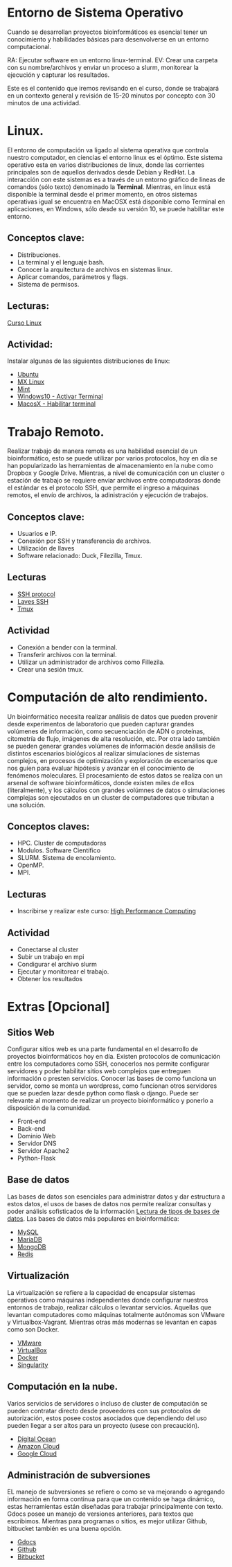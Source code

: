 # Entorno de Sistema Operativo
Cuando se desarrollan proyectos bioinformáticos es esencial tener un conocimiento y habilidades básicas para desenvolverse en un entorno computacional. 

RA: Ejecutar software en un entorno linux-terminal.
EV: Crear una carpeta con su nombre/archivos y enviar un proceso a slurm, monitorear la ejecución y capturar los resultados.

Este es el contenido que iremos revisando en el curso, donde se trabajará en un contexto general y revisión de 15-20 minutos por concepto con 30 minutos de una actividad. 

# Linux. 
El entorno de computación va ligado al sistema operativa que controla nuestro computador, en ciencias el entorno linux es el óptimo. Este sistema operativo esta en varios distribuciones de linux, donde las corrientes principales son de aquellos derivados desde Debian y RedHat. La interacción con este sistemas es a través de un entorno gráfico de lineas de comandos (sólo texto) denominado la **Terminal**. Mientras, en linux está disponible la terminal desde el primer momento, en otros sistemas operativas igual se encuentra en MacOSX está disponible como Terminal en aplicaciones, en Windows, sólo desde su versión 10, se puede habilitar este entorno. 

## Conceptos clave:
* Distribuciones.
* La terminal y el lenguaje bash. 
* Conocer la arquitectura de archivos en sistemas linux. 
* Aplicar comandos, parámetros y flags.
* Sistema de permisos.

## Lecturas:
[Curso Linux](http://www.ee.surrey.ac.uk/Teaching/Unix)

## Actividad:
Instalar algunas de las siguientes distribuciones de linux:
* [Ubuntu](https://ubuntu.com/)
* [MX Linux](https://mxlinux.org)
* [Mint](https://www.linuxmint.com)
* [Windows10 - Activar Terminal](https://medium.com/@rodritorrico/tutorial-como-activar-la-terminal-de-linux-en-windows-10-beta-52769b5cab7e)
* [MacosX - Habilitar terminal](https://www.freecodecamp.org/news/how-to-configure-your-macos-terminal-with-zsh-like-a-pro-c0ab3f3c1156/)

# Trabajo Remoto.
Realizar trabajo de manera remota es una habilidad esencial de un bioinformático, esto se puede utilizar por varios protocolos, hoy en día se han popularizado las herramientas de almacenamiento en la nube como Dropbox y Google Drive. Mientras, a nivel de comunicación con un cluster o estación de trabajo se requiere enviar archivos entre computadoras donde el estándar es el protocolo SSH, que permite el ingreso a máquinas remotos, el envío de archivos, la adinistración y ejecución de trabajos.

## Conceptos clave:
* Usuarios e IP.
* Conexión por SSH y transferencia de archivos.
* Utilización de llaves
* Software relacionado: Duck, Filezilla, Tmux.

## Lecturas
* [SSH protocol](https://en.wikibooks.org/wiki/OpenSSH/SSH_Protocols)
* [Laves SSH](https://www.digitalocean.com/community/tutorials/como-configurar-las-llaves-ssh-en-ubuntu-18-04-es)
* [Tmux](https://www.hostinger.es/tutoriales/usar-tmux-cheat-sheet/#Tmux-Cheat-Sheet-comandos-de-referencia-para-Tmux)

## Actividad
* Conexión a bender con la terminal.
* Transferir archivos con la terminal.
* Utilizar un administrador de archivos como Fillezila.
* Crear una sesión tmux.

# Computación de alto rendimiento.
Un bioinformático necesita realizar análisis de datos que pueden provenir desde experimentos de laboratorio que pueden capturar grandes volúmenes de información, como secuenciación de ADN o proteínas, citometría de flujo, imágenes de alta resolución, etc. Por otra lado también se pueden generar grandes volúmenes de información desde análisis de distintos escenarios biológicos al realizar simulaciones de sistemas complejos, en procesos de optimización y exploración de escenarios que nos guíen para evaluar hipótesis y avanzar en el conocimiento de fenómenos moleculares. El procesamiento de estos datos se realiza con un arsenal de software bioinformáticos, donde existen miles de ellos (literalmente), y los cálculos con grandes volúmnes de datos o simulaciones complejas son ejecutados en un cluster de computadores que tributan a una solución.

## Conceptos claves:
* HPC. Cluster de computadoras
* Modulos. Software Científico
* SLURM. Sistema de encolamiento.
* OpenMP.
* MPI.

## Lecturas
* Inscribirse y realizar este curso: [High Performance Computing](https://school.scientificprogramming.io/course/scientific-computing-essentials/5)

## Actividad
* Conectarse al cluster
* Subir un trabajo en mpi
* Condigurar el archivo slurm
* Ejecutar y monitorear el trabajo.
* Obtener los resultados

# Extras [Opcional]

## Sitios Web
Configurar sitios web es una parte fundamental en el desarrollo de proyectos bioinformáticos hoy en día. Existen protocolos de comunicación entre los computadores como SSH, conocerlos nos permite configurar servidores y poder habilitar sitios web complejos que entreguen información o presten servicios. Conocer las bases de como funciona un servidor, como se monta un wordpress, como funcionan otros servidores que se pueden lazar desde python como flask o django. Puede ser relevante al momento de realizar un proyecto bioinformático y ponerlo a disposición de la comunidad.
- Front-end
- Back-end
- Dominio Web
- Servidor DNS
- Servidor Apache2
- Python-Flask

## Base de datos
Las bases de datos son esenciales para administrar datos y dar estructura a estos datos, el usos de bases de datos nos permite realizar consultas y poder análisis sofisticados de la información [Lectura de tipos de bases de datos](https://www.alooma.com/blog/types-of-modern-databases). Las bases de datos más populares en bioinformática:
- [MySQL](https://www.mysql.com)
- [MariaDB](https://mariadb.org)
- [MongoDB](https://www.mongodb.com/es)
- [Redis](https://redis.io)

## Virtualización
La virtualización se refiere a la capacidad de encapsular sistemas operativos como máquinas independientes donde configurar nuestros entornos de trabajo, realizar cálculos o levantar servicios. Aquellas que levantan computadores como máquinas totalmente autónomas son VMware y Virtualbox-Vagrant. Mientras otras más modernas se levantan en capas como son Docker.
- [VMware](https://www.vmware.com/cl.html)
- [VirtualBox](https://www.virtualbox.org)
- [Docker](https://www.docker.com)
- [Singularity](https://sylabs.io)

## Computación en la nube.
Varios servicios de servidores o incluso de cluster de computación se pueden contratar directo desde proveedores con sus protocolos de autorización, estos posee costos asociados que dependiendo del uso pueden llegar a ser altos para un proyecto (usese con precaución).
- [Digital Ocean](https://www.digitalocean.com)
- [Amazon Cloud](https://aws.amazon.com/es)
- [Google Cloud](https://cloud.google.com)

## Administración de subversiones
EL manejo de subversiones se refiere o como se va mejorando o agregando información en forma continua para que un contenido se haga dinámico, estas herramientas están diseñadas para trabajar principalmente con texto. Gdocs posee un manejo de versiones anteriores, para textos que escribimos. Mientras para programas o sitios, es mejor utilizar Github, bitbucket también es una buena opción.
- [Gdocs](https://www.google.com/intl/es-419_cl/docs/about)
- [Github](https://github.com)
- [Bitbucket](https://bitbucket.org)